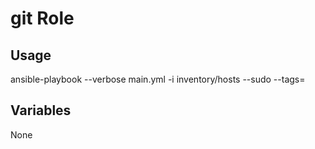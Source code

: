 # git Role

## Usage

ansible-playbook --verbose main.yml -i inventory/hosts --sudo --tags=

## Variables

None

